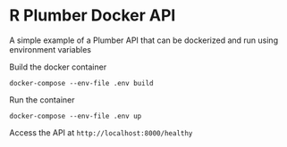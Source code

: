 # R Plumber Docker API

A simple example of a Plumber API that can be dockerized and run using environment variables

Build the docker container
```
docker-compose --env-file .env build
```

Run the container
```
docker-compose --env-file .env up
```

Access the API at `http://localhost:8000/healthy`
